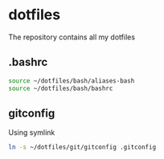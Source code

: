 # dotfiles
The repository contains all my dotfiles

## .bashrc
```bash
source ~/dotfiles/bash/aliases-bash
source ~/dotfiles/bash/bashrc
```

## gitconfig
Using symlink
```bash
ln -s ~/dotfiles/git/gitconfig .gitconfig
```
